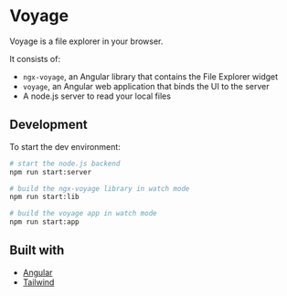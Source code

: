 # Voyage

Voyage is a file explorer in your browser.

It consists of:

- `ngx-voyage`, an Angular library that contains the File Explorer widget
- `voyage`, an Angular web application that binds the UI to the server
- A node.js server to read your local files

## Development

To start the dev environment:

```bash
# start the node.js backend
npm run start:server

# build the ngx-voyage library in watch mode
npm run start:lib

# build the voyage app in watch mode
npm run start:app
```

## Built with

- [Angular](https://angular.dev/)
- [Tailwind](https://tailwindcss.com/)
